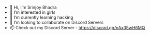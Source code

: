 - 👋 Hi, I’m Srinjoy Bhadra
- 👀 I’m interested in girls
- 🌱 I’m currently learning hacking
- 💞️ I’m looking to collaborate on Discord Servers
- 📫 Check out my Discord Server - https://discord.gg/nAx35wH6MQ


<!---
SNIPER6969/SNIPER6969 is a ✨ special ✨ repository because its `README.md` (this file) appears on your GitHub profile.
You can click the Preview link to take a look at your changes.
--->
